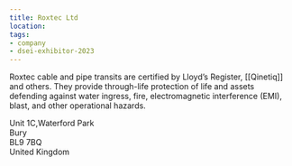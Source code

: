 ```yaml
---
title: Roxtec Ltd
location:
tags:
- company
- dsei-exhibitor-2023
---
```


Roxtec cable and pipe transits are certified by Lloyd’s Register, [[Qinetiq]] and others. They provide through-life protection of life and assets defending against water ingress, fire, electromagnetic interference (EMI), blast, and other operational hazards.

Unit 1C,Waterford Park  
Bury  
BL9 7BQ  
United Kingdom